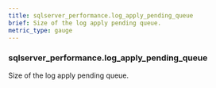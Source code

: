 ```yaml
---
title: sqlserver_performance.log_apply_pending_queue
brief: Size of the log apply pending queue.
metric_type: gauge
---
```

### sqlserver_performance.log_apply_pending_queue

Size of the log apply pending queue.